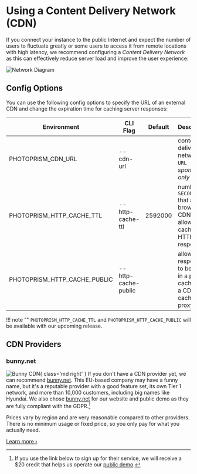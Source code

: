 # Using a Content Delivery Network (CDN)

If you connect your instance to the public Internet and expect the number of users to fluctuate greatly or some users to access it from remote locations with high latency, we recommend configuring a *Content Delivery Network* as this can effectively reduce server load and improve the user experience:

![Network Diagram](https://dl.photoprism.app/img/diagrams/proxy-cdn.svg?classes=w100)

## Config Options

You can use the following config options to specify the URL of an external CDN and change the expiration time for caching server responses:

| Environment                  | CLI Flag            | Default | Description                                                                      |
|------------------------------|---------------------|---------|----------------------------------------------------------------------------------|
| PHOTOPRISM_CDN_URL           | --cdn-url           |         | content delivery network `URL` *sponsors only*                                   |
| PHOTOPRISM_HTTP_CACHE_TTL    | --http-cache-ttl    | 2592000 | number of `SECONDS` that a browser or CDN is allowed to cache HTTP responses     |
| PHOTOPRISM_HTTP_CACHE_PUBLIC | --http-cache-public |         | allow HTTP responses to be stored in a public cache, e.g. a CDN or caching proxy |

!!! note ""
    `PHOTOPRISM_HTTP_CACHE_TTL` and `PHOTOPRISM_HTTP_CACHE_PUBLIC` will be available with our upcoming release.

## CDN Providers

### bunny.net

![Bunny CDN](https://dl.photoprism.app/img/website/bunny-cdn.svg){ class='md right' }
If you don't have a CDN provider yet, we can recommend [bunny.net](https://bunny.net?ref=8wx1e6qu14). This EU-based company may have a funny name, but it's a reputable provider with a good feature set, its own Tier 1 network, and more than 10,000 customers, including big names like Hyundai. We also chose [bunny.net](https://bunny.net?ref=8wx1e6qu14) for our website and public demo as they are fully compliant with the GDPR.[^1]

Prices vary by region and are very reasonable compared to other providers. There is no minimum usage or fixed price, so you only pay for what you actually need. 

[Learn more ›](https://bunny.net?ref=8wx1e6qu14)

[^1]: If you use the link below to sign up for their service, we will receive a $20 credit that helps us operate our [public demo](https://demo.photoprism.app/).
